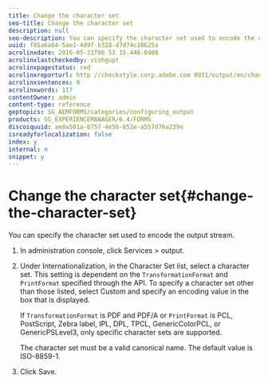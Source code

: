 ```yaml
---
title: Change the character set
seo-title: Change the character set
description: null
seo-description: You can specify the character set used to encode the output stream. Learn how you can change the character set.
uuid: f85a6a64-5ae1-4d9f-b328-47d74c10625a
acrolinxdate: 2016-05-31T06 53 15.448-0400
acrolinxlastcheckedby: vishgupt
acrolinxpagestatus: red
acrolinxreporturl: http //checkstyle.corp.adobe.com 8031/output/en/change_character_set_admin_5e12de0b318c6865_2265_report.xml
acrolinxsentences: 9
acrolinxwords: 117
contentOwner: admin
content-type: reference
geptopics: SG_AEMFORMS/categories/configuring_output
products: SG_EXPERIENCEMANAGER/6.4/FORMS
discoiquuid: ae8a501a-6757-4e5b-852e-a557d76a239e
isreadyforlocalization: false
index: y
internal: n
snippet: y
---
```


# Change the character set{#change-the-character-set}

You can specify the character set used to encode the output stream.

1. In administration console, click Services &gt; output.
1. Under Internationalization, in the Character Set list, select a character set. This setting is dependent on the `TransformationFormat` and `PrintFormat` specified through the API. To specify a character set other than those listed, select Custom and specify an encoding value in the box that is displayed.

   If `TransformationFormat` is PDF and PDF/A or `PrintFormat` is PCL, PostScript, Zebra label, IPL, DPL, TPCL, GenericColorPCL, or GenericPSLevel3, only specific character sets are supported.

   The character set must be a valid canonical name. The default value is ISO-8859-1.

1. Click Save.

